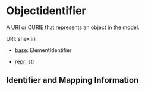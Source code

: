 # Objectidentifier

A URI or CURIE that represents an object in the model.

URI: shex:iri

* [base](https://w3id.org/linkml/base): ElementIdentifier


* [repr](https://w3id.org/linkml/repr): str




## Identifier and Mapping Information


